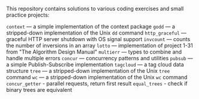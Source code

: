 This repository contains solutions to various coding exercises and small practice projects:

`context` — a simple implementation of the context package
`godd` — a stripped-down implementation of the Unix `dd` command
`http_graceful` — graceful HTTP server shutdown with OS signal support
`invcount` — counts the number of inversions in an array
`lotto` — implementation of project 1-31 from "The Algorithm Design Manual"
`multierr` — types to combine and handle multiple errors
`concur` — concurrency patterns and utilities
`pubsub` — a simple Publish-Subscribe implementation
`tagcloud` — a tag cloud data structure
`tree` — a stripped-down implementation of the Unix `tree` command
`wc` — a stripped-down implementation of the Unix `wc` command
`concur_getter` - parallel requests, return first result
`equal_trees` - check if binary trees are equivalent